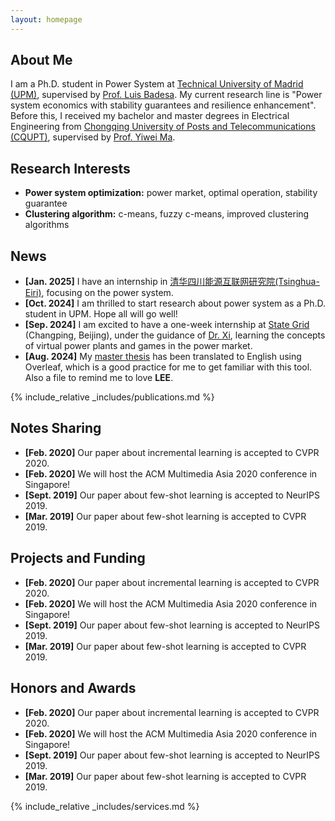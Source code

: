 ```yaml
---
layout: homepage
---
```


## About Me

I am a Ph.D. student in Power System at [Technical University of Madrid (UPM)](https://en.wikipedia.org/wiki/Technical_University_of_Madrid), supervised by [Prof. Luis Badesa](https://scholar.google.com/citations?hl=en&user=8DQgsZQAAAAJ). My current research line is "Power system economics with stability guarantees and resilience enhancement". Before this, I received my bachelor and master degrees in Electrical Engineering from [Chongqing University of Posts and Telecommunications (CQUPT)](https://zh.wikipedia.org/zh-cn/%E9%87%8D%E5%BA%86%E9%82%AE%E7%94%B5%E5%A4%A7%E5%AD%A6), supervised by [Prof. Yiwei Ma](https://www.researchgate.net/profile/Yiwei-Ma-6).

## Research Interests

- **Power system optimization:** power market, optimal operation, stability guarantee
- **Clustering algorithm:** c-means, fuzzy c-means, improved clustering algorithms

## News

- **[Jan. 2025]** I have an internship in [清华四川能源互联网研究院(Tsinghua-Eiri)](https://www.tsinghua-eiri.org/), focusing on the power system.
- **[Oct. 2024]** I am thrilled to start research about power system as a Ph.D. student in UPM. Hope all will go well!
- **[Sep. 2024]** I am excited to have a one-week internship at [State Grid](https://en.wikipedia.org/wiki/State_Grid_Corporation_of_China) (Changping, Beijing), under the guidance of [Dr. Xi](https://scholar.google.com/citations?hl=zh-CN&user=r6BeldgAAAAJ), learning the concepts of virtual power plants and games in the power market.
- **[Aug. 2024]** My [master thesis](https://github.com/pwang30/master_thesis/archive/refs/heads/main.zip) has been translated to English using Overleaf, which is a good practice for me to get familiar with this tool. Also a file to remind me to love **LEE**.

{% include_relative _includes/publications.md %}


## Notes Sharing

- **[Feb. 2020]** Our paper about incremental learning is accepted to CVPR 2020.
- **[Feb. 2020]** We will host the ACM Multimedia Asia 2020 conference in Singapore!
- **[Sept. 2019]** Our paper about few-shot learning is accepted to NeurIPS 2019.
- **[Mar. 2019]** Our paper about few-shot learning is accepted to CVPR 2019.

## Projects and Funding

- **[Feb. 2020]** Our paper about incremental learning is accepted to CVPR 2020.
- **[Feb. 2020]** We will host the ACM Multimedia Asia 2020 conference in Singapore!
- **[Sept. 2019]** Our paper about few-shot learning is accepted to NeurIPS 2019.
- **[Mar. 2019]** Our paper about few-shot learning is accepted to CVPR 2019.

## Honors and Awards

- **[Feb. 2020]** Our paper about incremental learning is accepted to CVPR 2020.
- **[Feb. 2020]** We will host the ACM Multimedia Asia 2020 conference in Singapore!
- **[Sept. 2019]** Our paper about few-shot learning is accepted to NeurIPS 2019.
- **[Mar. 2019]** Our paper about few-shot learning is accepted to CVPR 2019.


{% include_relative _includes/services.md %}
